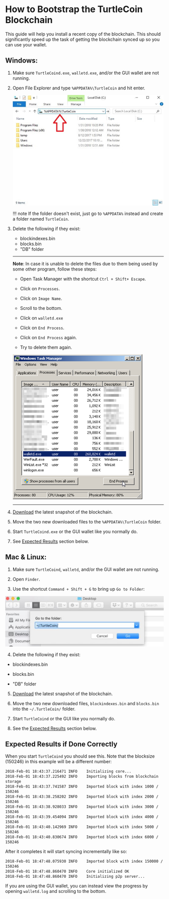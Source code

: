 # How to Bootstrap the TurtleCoin Blockchain

This guide will help you install a recent copy of the blockchain. This should significantly speed up the task of getting the blockchain synced up so you can use your wallet.

## Windows:
1. Make sure `TurtleCoind.exe`, `walletd.exe`, and/or the GUI wallet are not running.

2. Open File Explorer and type `%APPDATA%\TurtleCoin` and hit enter.

    ![file explorer](images/bootstrap/file_explorer.jpg)

    !!! note
        If the folder doesn't exist, just go to `%APPDATA%` instead and create a folder named `TurtleCoin`.

3. Delete the following if they exist:
    * blockindexes.bin
    * blocks.bin
    * "DB" folder


    ---
    
    **Note**: In case it is unable to delete the files due to them being used by some other program, follow these steps:
    
    * Open Task Manager with the shortcut `Ctrl + Shift+ Escape`.
      
    * Click on `Processes`.
      
    * Click on `Image Name`.
      
    * Scroll to the bottom.
      
    * Click on `walletd.exe`
      
    * Click on `End Process`.
      
    * Click on `End Process` again.
      
    * Try to delete them again.
    
    ![closewallet](images/bootstrap/close_walletd.png)
    
    ---


4. [Download](https://f000.backblazeb2.com/file/turtle-blockchain/latest.zip) the latest snapshot of the blockchain.

5. Move the two new downloaded files to the `%APPDATA%\TurtleCoin` folder.

6. Start `TurtleCoind.exe` or the GUI wallet like you normally do.

7. See [Expected Results](#ExpectedResults) section below.



## Mac & Linux:
1. Make sure `TurtleCoind`, `walletd`, and/or the GUI wallet are not running.

2. Open `Finder`.

3. Use the shortcut `Command + Shift + G` to bring up `Go to Folder`:

![findergoto.jpg](images/bootstrap/findergoto.jpg)

4. Delete the following if they exist: 

* blockindexes.bin 

* blocks.bin 

* "DB" folder 



5. [Download](https://f000.backblazeb2.com/file/turtle-blockchain/latest.zip) the latest snapshot of the blockchain.

6. Move the two new downloaded files, `blockindexes.bin` and `blocks.bin` into the `~/.TurtleCoin/` folder.

7. Start `TurtleCoind` or the GUI like you normally do.

8. See the [Expected Results](#ExpectedResults) section below.

## Expected Results if Done Correctly <a name="ExpectedResults"></a>

When you start `TurtleCoind` you should see this. Note that the blocksize (150246) in this example will be a different number:
```
2018-Feb-01 18:43:37.216471 INFO    Initializing core...
2018-Feb-01 18:43:37.225492 INFO    Importing blocks from blockchain storage
2018-Feb-01 18:43:37.741587 INFO    Imported block with index 1000 / 150246
2018-Feb-01 18:43:38.258202 INFO    Imported block with index 2000 / 150246
2018-Feb-01 18:43:38.928033 INFO    Imported block with index 3000 / 150246
2018-Feb-01 18:43:39.454094 INFO    Imported block with index 4000 / 150246
2018-Feb-01 18:43:40.142969 INFO    Imported block with index 5000 / 150246
2018-Feb-01 18:43:40.830674 INFO    Imported block with index 6000 / 150246
```

After it completes it will start syncing incrementally like so:
```
2018-Feb-01 18:47:48.075930 INFO    Imported block with index 150000 / 150246
2018-Feb-01 18:47:48.860470 INFO    Core initialized OK
2018-Feb-01 18:47:48.860470 INFO    Initializing p2p server...
```

If you are using the GUI wallet, you can instead view the progress by opening `walletd.log` and scrolling to the bottom.